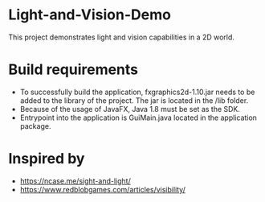 # Light-and-Vision-Demo

This project demonstrates light and vision capabilities in a 2D world.

# Build requirements

- To successfully build the application, fxgraphics2d-1.10.jar needs to be added to the library of the project. The jar is located in the /lib folder.
- Because of the usage of JavaFX, Java 1.8 must be set as the SDK.
- Entrypoint into the application is GuiMain.java located in the application package.

# Inspired by

- https://ncase.me/sight-and-light/
- https://www.redblobgames.com/articles/visibility/
